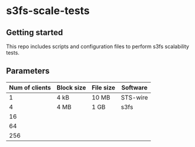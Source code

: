 # s3fs-scale-tests



## Getting started

This repo includes scripts and configuration files to perform s3fs scalability tests.

## Parameters

| Num of clients | Block size | File size | Software
| -------- | -------- | -------- | -------- |
|   1   | 4 kB     | 10 MB     | STS-wire
|   4 | 4 MB  |  1 GB | s3fs
|  16
| 64
| 256
